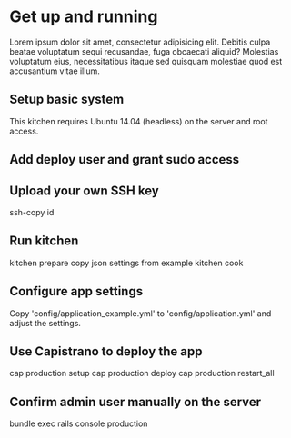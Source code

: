 # Get up and running

Lorem ipsum dolor sit amet, consectetur adipisicing elit. Debitis culpa beatae voluptatum sequi recusandae, fuga obcaecati aliquid? Molestias voluptatum eius, necessitatibus itaque sed quisquam molestiae quod est accusantium vitae illum.

## Setup basic system
This kitchen requires Ubuntu 14.04 (headless) on the server and root access.

## Add deploy user and grant sudo access

## Upload your own SSH key
ssh-copy id

## Run kitchen

kitchen prepare
copy json settings from example
kitchen cook

## Configure app settings
Copy 'config/application_example.yml' to 'config/application.yml' and adjust the settings.

## Use Capistrano to deploy the app

cap production setup
cap production deploy
cap production restart_all

## Confirm admin user manually on the server
bundle exec rails console production